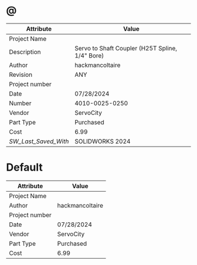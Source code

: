 # @
| Attribute | Value |
| ---  | ---     |
| Project Name |  |
| Description | Servo to Shaft Coupler (H25T Spline, 1/4&quot; Bore) |
| Author | hackmancoltaire |
| Revision | ANY |
| Project number |  |
| Date | 07/28/2024 |
| Number | 4010-0025-0250 |
| Vendor | ServoCity |
| Part Type | Purchased |
| Cost | 6.99 |
| _SW_Last_Saved_With_ | SOLIDWORKS 2024 |
# Default
| Attribute | Value |
| ---  | ---     |
| Project Name |  |
| Author | hackmancoltaire |
| Project number |  |
| Date | 07/28/2024 |
| Vendor | ServoCity |
| Part Type | Purchased |
| Cost | 6.99 |
